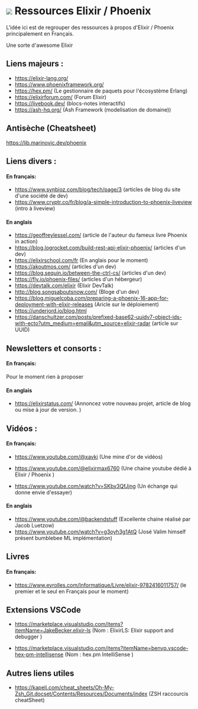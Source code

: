 # <img src="https://hexdocs.pm/phoenix/assets/logo.png"> Ressources Elixir / Phoenix

L'idée ici est de regrouper des ressources à propos d'Elixir / Phoenix principalement en Français.

Une sorte d'awesome Elixir

## Liens majeurs :

-   https://elixir-lang.org/
-   https://www.phoenixframework.org/
-   https://hex.pm/ (Le gestionnaire de paquets pour l'écosystème Erlang)
-   https://elixirforum.com/ (Forum Elixir)
-   https://livebook.dev/ (blocs-notes interactifs)
-   https://ash-hq.org/ (Ash Framework (modelisation de domaine))

## Antisèche (Cheatsheet)

https://lib.marinovic.dev/phoenix

## Liens divers :

#### En français:

-   https://www.synbioz.com/blog/tech/page/3 (articles de blog du site d'une société de dev)
-   https://www.cryptr.co/fr/blog/a-simple-introduction-to-phoenix-liveview (intro à liveview)

#### En anglais

-   https://geoffreylessel.com/ (article de l'auteur du fameux livre Phoenix in action)
-   https://blog.logrocket.com/build-rest-api-elixir-phoenix/ (articles d'un dev)
-   https://elixirschool.com/fr (En anglais pour le moment)
-   https://akoutmos.com/ (articles d'un dev)
-   https://blog.sequin.io/between-the-ctrl-cs/ (articles d'un dev)
-   https://fly.io/phoenix-files/ (articles d'un hébergeur)
-   https://devtalk.com/elixir (Elixir DevTalk)
-   http://blog.songsaboutsnow.com/ (Bloge d'un dev)
-   https://blog.miguelcoba.com/preparing-a-phoenix-16-app-for-deployment-with-elixir-releases (Aricle sur le déploiement)
-   https://underjord.io/blog.html
-   https://danschultzer.com/posts/prefixed-base62-uuidv7-object-ids-with-ecto?utm_medium=email&utm_source=elixir-radar (article sur UUID)

## Newsletters et consorts :

#### En français:

Pour le moment rien à proposer

#### En anglais

-   https://elixirstatus.com/ (Annoncez votre nouveau projet, article de blog ou mise à jour de version. )

## Vidéos :

#### En français:

-   https://www.youtube.com/@xavki (Une mine d'or de vidéos)

-   https://www.youtube.com/@elixirmax6760 (Une chaine youtube dédié à Elixir / Phoenix )
-   https://www.youtube.com/watch?v=SKby3QfJjng (Un échange qui donne envie d'essayer)

#### En anglais

-   https://www.youtube.com/@backendstuff (Excellente chaine réalisé par Jacob Luetzow)
-   https://www.youtube.com/watch?v=g3oyh3g1AtQ (José Valim himself présent bumblebee ML implémentation)

## Livres

#### En français:

-   https://www.eyrolles.com/Informatique/Livre/elixir-9782416011757/ (le premier et le seul en Français pour le moment)

## Extensions VSCode

-   https://marketplace.visualstudio.com/items?itemName=JakeBecker.elixir-ls (Nom : ElixirLS: Elixir support and debugger )

-   https://marketplace.visualstudio.com/items?itemName=benvp.vscode-hex-pm-intellisense (Nom : hex.pm IntelliSense )

## Autres liens utiles

-   https://kapeli.com/cheat_sheets/Oh-My-Zsh_Git.docset/Contents/Resources/Documents/index (ZSH raccourcis cheatSheet)
